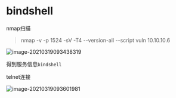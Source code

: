 # bindshell

nmap扫描

>  nmap -v -p 1524 -sV -T4 --version-all --script vuln 10.10.10.6



![image-20210319093438319](../../image/meteaspolitale2/image-20210319093438319.png)

得到服务信息`bindshell`

telnet连接

![image-20210319093601981](../../image/meteaspolitale2/image-20210319093601981.png)